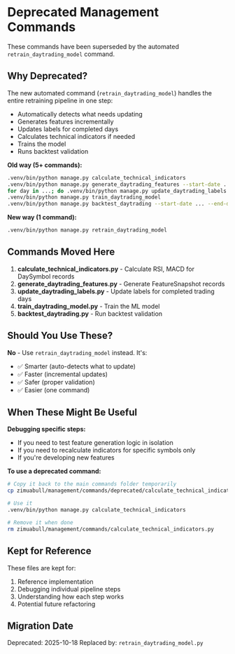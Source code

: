 # Deprecated Management Commands

These commands have been superseded by the automated `retrain_daytrading_model` command.

## Why Deprecated?

The new automated command (`retrain_daytrading_model`) handles the entire retraining pipeline in one step:
- Automatically detects what needs updating
- Generates features incrementally
- Updates labels for completed days
- Calculates technical indicators if needed
- Trains the model
- Runs backtest validation

**Old way (5+ commands):**
```bash
.venv/bin/python manage.py calculate_technical_indicators
.venv/bin/python manage.py generate_daytrading_features --start-date ... --end-date ...
for day in ...; do .venv/bin/python manage.py update_daytrading_labels --date ...; done
.venv/bin/python manage.py train_daytrading_model
.venv/bin/python manage.py backtest_daytrading --start-date ... --end-date ...
```

**New way (1 command):**
```bash
.venv/bin/python manage.py retrain_daytrading_model
```

## Commands Moved Here

1. **calculate_technical_indicators.py** - Calculate RSI, MACD for DaySymbol records
2. **generate_daytrading_features.py** - Generate FeatureSnapshot records
3. **update_daytrading_labels.py** - Update labels for completed trading days
4. **train_daytrading_model.py** - Train the ML model
5. **backtest_daytrading.py** - Run backtest validation

## Should You Use These?

**No** - Use `retrain_daytrading_model` instead. It's:
- ✅ Smarter (auto-detects what to update)
- ✅ Faster (incremental updates)
- ✅ Safer (proper validation)
- ✅ Easier (one command)

## When These Might Be Useful

**Debugging specific steps:**
- If you need to test feature generation logic in isolation
- If you need to recalculate indicators for specific symbols only
- If you're developing new features

**To use a deprecated command:**
```bash
# Copy it back to the main commands folder temporarily
cp zimuabull/management/commands/deprecated/calculate_technical_indicators.py zimuabull/management/commands/

# Use it
.venv/bin/python manage.py calculate_technical_indicators

# Remove it when done
rm zimuabull/management/commands/calculate_technical_indicators.py
```

## Kept for Reference

These files are kept for:
1. Reference implementation
2. Debugging individual pipeline steps
3. Understanding how each step works
4. Potential future refactoring

## Migration Date

Deprecated: 2025-10-18
Replaced by: `retrain_daytrading_model.py`
